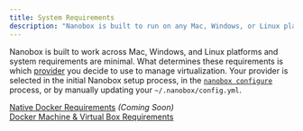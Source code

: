 ```yaml
---
title: System Requirements
description: "Nanobox is built to run on any Mac, Windows, or Linux platform with minimal system requirements."
---
```


Nanobox is built to work across Mac, Windows, and Linux platforms and system requirements are minimal. What determines these requirements is which [provider](/local-config/nanobox-config-yml/#provider) you decide to use to manage virtualization. Your provider is selected in the initial Nanobox setup process, in the [`nanobox configure`](/cli/configure/) process, or by manually updating your `~/.nanobox/config.yml`.

[Native Docker Requirements](/install/requirements/docker/) *(Coming Soon)*  
[Docker Machine & Virtual Box Requirements](/install/requirements/docker-machine/)
